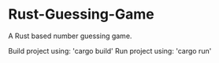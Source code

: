 # Rust-Guessing-Game
A Rust based number guessing game.

Build project using: 'cargo build'
Run project using: 'cargo run'
